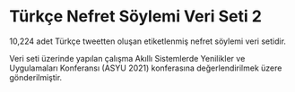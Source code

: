 # Türkçe Nefret Söylemi Veri Seti 2
10,224 adet Türkçe tweetten oluşan etiketlenmiş nefret söylemi veri setidir.

Veri seti üzerinde yapılan çalışma Akıllı Sistemlerde Yenilikler ve Uygulamaları Konferansı (ASYU 2021) konferasına değerlendirilmek üzere gönderilmiştir.

